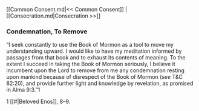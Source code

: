 [[Common Consent.md|<< Common Consent]]  |  [[Consecration.md|Consecration >>]]

### Condemnation, To Remove
“I seek constantly to use the Book of Mormon as a tool to move my understanding upward. I would like to have my meditation informed by passages from that book and to exhaust its contents of meaning. To the extent I succeed in taking the Book of Mormon seriously, I believe it incumbent upon the Lord to remove from me any condemnation resting upon mankind because of disrespect of the Book of Mormon (*see* T&C 82:20), and provide further light and knowledge by revelation, as promised in Alma 9:3.”1



1
[[#|Beloved Enos]], 8–9.